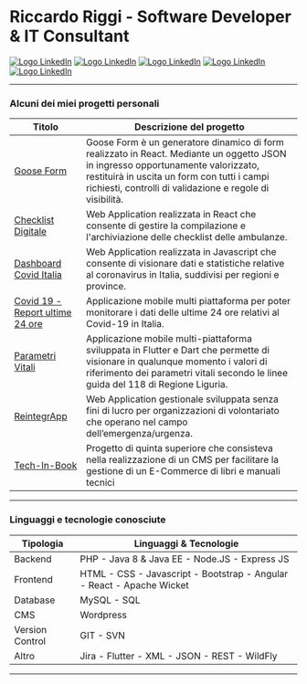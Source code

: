# Riccardo Riggi - Software Developer & IT Consultant
[![Logo LinkedIn](https://cdn3.iconfinder.com/data/icons/social-media-chamfered-corner/154/linkedin-48.png)](https://www.linkedin.com/in/riccardoriggi/) [![Logo LinkedIn](https://cdn3.iconfinder.com/data/icons/social-media-chamfered-corner/154/facebook-48.png)](https://www.facebook.com/riccardo.riggi.52) [![Logo LinkedIn](https://cdn3.iconfinder.com/data/icons/social-media-chamfered-corner/154/instagram-48.png)](https://www.instagram.com/_riccardoriggi_/) [![Logo LinkedIn](https://cdn3.iconfinder.com/data/icons/social-media-chamfered-corner/154/wordpress-48.png)](https://www.riccardoriggi.it/)  [![Logo LinkedIn](https://cdn3.iconfinder.com/data/icons/social-media-chamfered-corner/154/blogger-48.png)](https://www.riccardoriggi.it/blog/)  

---
### Alcuni dei miei progetti personali
|Titolo|Descrizione del progetto|
|--|--|
|[Goose Form](https://github.com/RiccardoRiggi/gooseform)|Goose Form è un generatore dinamico di form realizzato in React. Mediante un oggetto JSON in ingresso opportunamente valorizzato, restituirà in uscita un form con tutti i campi richiesti, controlli di validazione e regole di visibilità.|
|[Checklist Digitale](https://github.com/RiccardoRiggi/checklist-digitale-fe)|Web Application realizzata in React che consente di gestire la compilazione e l'archiviazione delle checklist delle ambulanze.|
|[Dashboard Covid Italia](https://github.com/RiccardoRiggi/dashboard-covid-italia)|Web Application realizzata in Javascript che consente di visionare dati e statistiche relative al coronavirus in Italia, suddivisi per regioni e province.|
|[Covid 19 - Report ultime 24 ore](https://github.com/RiccardoRiggi/covid-19-ultime-24-ore)|Applicazione mobile multi piattaforma per poter monitorare i dati delle ultime 24 ore relativi al Covid-19 in Italia.|
|[Parametri Vitali](https://github.com/RiccardoRiggi/parametri-vitali)|Applicazione mobile multi-piattaforma sviluppata in Flutter e Dart che permette di visionare in qualunque momento i valori di riferimento dei parametri vitali secondo le linee guida del 118 di Regione Liguria.|
|[ReintegrApp](https://github.com/RiccardoRiggi/NewReintegrApp)|Web Application gestionale sviluppata senza fini di lucro per organizzazioni di volontariato che operano nel campo dell’emergenza/urgenza.|
|[Tech-In-Book](https://www.riccardoriggi.it/progetti/tech-in-book-il-cms-per-la-gestione-di-e-commerce-di-libri-e-manuali-tecnici/)|Progetto di quinta superiore che consisteva nella realizzazione di un CMS per facilitare la gestione di un E-Commerce di libri e manuali tecnici|
---
### Linguaggi e tecnologie conosciute
|Tipologia|Linguaggi & Tecnologie|
|--|--|
|Backend|PHP - Java 8 & Java EE - Node.JS - Express JS|
|Frontend|HTML - CSS - Javascript - Bootstrap - Angular - React - Apache Wicket|
|Database|MySQL - SQL|
|CMS|Wordpress|
|Version Control|GIT - SVN  |
|Altro|Jira - Flutter - XML - JSON - REST - WildFly |
---
